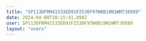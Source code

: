 ```yaml
---
title: "SP113DFRM41S33ED91FZS30F97W0B19N1WM7J0X89"
date: 2024-04-08T10:15:41.890Z
user: SP113DFRM41S33ED91FZS30F97W0B19N1WM7J0X89
layout: "users"
---
```

    